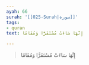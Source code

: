 ```yaml
---
ayah: 66
surah: '[[025-Surah|سورة]]'
tags:
- quran
text: إِنَّهَا سَاءَتْ مُسْتَقَرًّا وَمُقَامًا

---
```

> إِنَّهَا سَاءَتْ مُسْتَقَرًّا وَمُقَامًا
